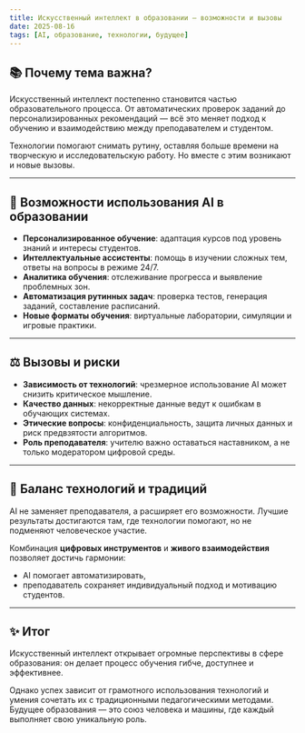 ```yaml
---
title: Искусственный интеллект в образовании — возможности и вызовы
date: 2025-08-16
tags: [AI, образование, технологии, будущее]
---
```


## 📚 Почему тема важна?  

Искусственный интеллект постепенно становится частью образовательного процесса. От автоматических проверок заданий до персонализированных рекомендаций — всё это меняет подход к обучению и взаимодействию между преподавателем и студентом.  

Технологии помогают снимать рутину, оставляя больше времени на творческую и исследовательскую работу. Но вместе с этим возникают и новые вызовы.  

---

## 🚀 Возможности использования AI в образовании  

- **Персонализированное обучение**: адаптация курсов под уровень знаний и интересы студентов.  
- **Интеллектуальные ассистенты**: помощь в изучении сложных тем, ответы на вопросы в режиме 24/7.  
- **Аналитика обучения**: отслеживание прогресса и выявление проблемных зон.  
- **Автоматизация рутинных задач**: проверка тестов, генерация заданий, составление расписаний.  
- **Новые форматы обучения**: виртуальные лаборатории, симуляции и игровые практики.  

---

## ⚖️ Вызовы и риски  

- **Зависимость от технологий**: чрезмерное использование AI может снизить критическое мышление.  
- **Качество данных**: некорректные данные ведут к ошибкам в обучающих системах.  
- **Этические вопросы**: конфиденциальность, защита личных данных и риск предвзятости алгоритмов.  
- **Роль преподавателя**: учителю важно оставаться наставником, а не только модератором цифровой среды.  

---

## 🧩 Баланс технологий и традиций  

AI не заменяет преподавателя, а расширяет его возможности. Лучшие результаты достигаются там, где технологии помогают, но не подменяют человеческое участие.  

Комбинация **цифровых инструментов** и **живого взаимодействия** позволяет достичь гармонии:  
- AI помогает автоматизировать,  
- преподаватель сохраняет индивидуальный подход и мотивацию студентов.  

---

## ✨ Итог  

Искусственный интеллект открывает огромные перспективы в сфере образования: он делает процесс обучения гибче, доступнее и эффективнее.  

Однако успех зависит от грамотного использования технологий и умения сочетать их с традиционными педагогическими методами. Будущее образования — это союз человека и машины, где каждый выполняет свою уникальную роль.  

